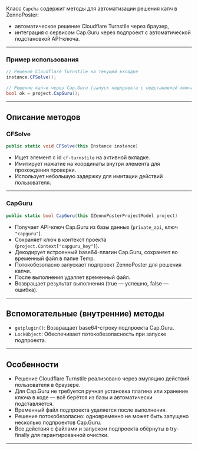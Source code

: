 

Класс `Capcha` содержит методы для автоматизации решения капч в ZennoPoster:

- автоматическое решение Cloudflare Turnstile через браузер,
- интеграция с сервисом Cap.Guru через подпроект с автоматической подстановкой API-ключа.

---

### Пример использования

```csharp
// Решение Cloudflare Turnstile на текущей вкладке
instance.CFSolve();

// Решение капчи через Cap.Guru (запуск подпроекта с подстановкой ключа)
bool ok = project.CapGuru();
```


---

## Описание методов

### CFSolve

```csharp
public static void CFSolve(this Instance instance)
```

- Ищет элемент с id `cf-turnstile` на активной вкладке.
- Имитирует нажатие на координаты внутри элемента для прохождения проверки.
- Использует небольшую задержку для имитации действий пользователя.

---

### CapGuru

```csharp
public static bool CapGuru(this IZennoPosterProjectModel project)
```

- Получает API-ключ Cap.Guru из базы данных (`private_api`, ключ `"capguru"`).
- Сохраняет ключ в контекст проекта (`project.Context["capguru_key"]`).
- Декодирует встроенный base64-плагин Cap.Guru, сохраняет во временный файл в папке Temp.
- Потокобезопасно запускает подпроект ZennoPoster для решения капчи.
- После выполнения удаляет временный файл.
- Возвращает результат выполнения (true — успешно, false — ошибка).

---

## Вспомогательные (внутренние) методы

- `getplugin()`: Возвращает base64-строку подпроекта Cap.Guru.
- `LockObject`: Обеспечивает потокобезопасность при запуске подпроекта.

---

## Особенности

- Решение Cloudflare Turnstile реализовано через эмуляцию действий пользователя в браузере.
- Для Cap.Guru не требуется ручная установка плагина или хранение ключа в коде — всё берётся из базы и автоматически подставляется.
- Временный файл подпроекта удаляется после выполнения.
- Решение потокобезопасно: одновременно не может быть запущено несколько подпроектов Cap.Guru.
- Все действия с файлами и запуском подпроекта обёрнуты в try-finally для гарантированной очистки.

---


